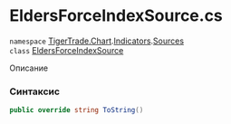 
# EldersForceIndexSource.cs
`namespace` [TigerTrade.Chart](../../../TigerTrade.Chart.md).[Indicators](../../../TigerTrade.Chart/Indicators.md).[Sources](../../../TigerTrade.Chart/Indicators/Sources.md)  
    `class` [EldersForceIndexSource](../../EldersForceIndexSource.cs.md)

Описание

### Синтаксис
```csharp
public override string ToString()
```


                    
                    